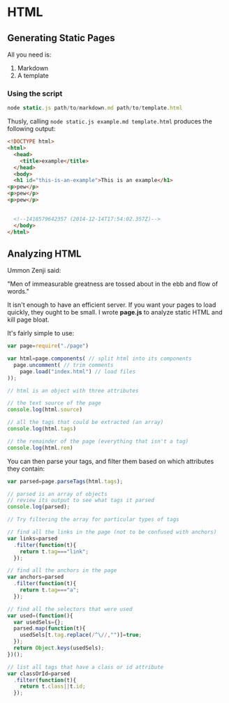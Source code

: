 # HTML


## Generating Static Pages

All you need is:

1. Markdown
2. A template

### Using the script

```Javascript
node static.js path/to/markdown.md path/to/template.html
```

Thusly, calling `node static.js example.md template.html` produces the following output:

```HTML
<!DOCTYPE html>
<html>
  <head>
    <title>example</title>
  </head>
  <body>
  <h1 id="this-is-an-example">This is an example</h1>
<p>pew</p>
<p>pew</p>
<p>pew</p>

  
  <!--1418579642357 (2014-12-14T17:54:02.357Z)-->
  </body>
</html>
```

## Analyzing HTML

Ummon Zenji said: 

"Men of immeasurable greatness are tossed about in the ebb and flow of words."

It isn't enough to have an efficient server. If you want your pages to load quickly, they ought to be small. I wrote **page.js** to analyze static HTML and kill page bloat.

It's fairly simple to use:

```Javascript
var page=require("./page")

var html=page.components( // split html into its components
  page.uncomment( // trim comments
    page.load("index.html") // load files
));

// html is an object with three attributes

// the text source of the page
console.log(html.source)

// all the tags that could be extracted (an array)
console.log(html.tags)

// the remainder of the page (everything that isn't a tag)
console.log(html.rem)
```

You can then parse your tags, and filter them based on which attributes they contain:

```Javascript
var parsed=page.parseTags(html.tags);

// parsed is an array of objects
// review its output to see what tags it parsed
console.log(parsed);

// Try filtering the array for particular types of tags

// find all the links in the page (not to be confused with anchors)
var links=parsed
  .filter(function(t){
    return t.tag==="link";
  });

// find all the anchors in the page
var anchors=parsed
  .filter(function(t){
    return t.tag==="a";
  });

// find all the selectors that were used
var used=(function(){
  var usedSels={};
  parsed.map(function(t){
    usedSels[t.tag.replace(/^\//,"")]=true;
  });
  return Object.keys(usedSels);
})();

// list all tags that have a class or id attribute
var classOrId=parsed
  .filter(function(t){
    return t.class||t.id;
  });
```
